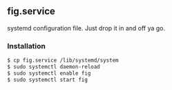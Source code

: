 ## fig.service
systemd configuration file. Just drop it in and off ya go.

### Installation
```bash
$ cp fig.service /lib/systemd/system
$ sudo systemctl daemon-reload
$ sudo systemctl enable fig
$ sudo systemctl start fig
```